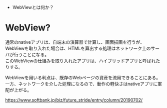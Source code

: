* WebViewとは何か？


# WebView?

通常のnativeアプリは、自端末の演算器で計算し、画面描画を行うが、WebViewを取り入れた場合は、HTMLを算出する処理はネットワーク上のサーバが行うことになる。  
このWebViewの仕組みを取り入れたアプリは、ハイブリッドアプリと呼ばれたりする。

WebViewを用いる利点は、既存のWebページの資産を流用できることにある。  
一方、ネットワークを介した処理になるので、動作の軽快さはnativeアプリに軍配が上がる。

https://www.softbank.jp/biz/future_stride/entry/column/20190702/


